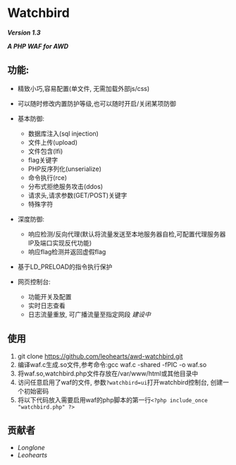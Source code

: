 # Watchbird
***Version 1.3***

***A PHP WAF for AWD***

## 功能:

- 精致小巧,容易配置(单文件, 无需加载外部js/css)
- 可以随时修改内置防护等级,也可以随时开启/关闭某项防御
- 基本防御:
    - 数据库注入(sql injection)
    - 文件上传(upload)
    - 文件包含(lfi)
    - flag关键字
    - PHP反序列化(unserialize)
    - 命令执行(rce)
    - 分布式拒绝服务攻击(ddos)
    - 请求头,请求参数(GET/POST)关键字
    - 特殊字符
- 深度防御:
    - 响应检测/反向代理(默认将流量发送至本地服务器自检,可配置代理服务器IP及端口实现反代功能)
    - 响应flag检测并返回虚假flag
- 基于LD_PRELOAD的指令执行保护

- 网页控制台:
    - 功能开关及配置
    - 实时日志查看
    - 日志流量重放, 可广播流量至指定网段 *建设中*

## 使用

1. git clone https://github.com/leohearts/awd-watchbird.git
2. 编译waf.c生成.so文件,参考命令:gcc waf.c -shared -fPIC -o waf.so
3. 将waf.so,watchbird.php文件存放在/var/www/html或其他目录中
4. 访问任意启用了waf的文件, 参数```?watchbird=ui```打开watchbird控制台, 创建一个初始密码
5. 将以下代码放入需要启用waf的php脚本的第一行`<?php include_once "watchbird.php" ?>`

## 贡献者

- *Longlone*
- *Leohearts*
